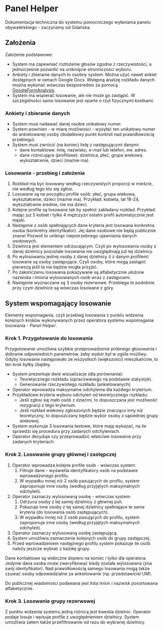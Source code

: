 Panel Helper
============

Dokumentacja techniczna do systemu pomocniczego wyłaniania panelu obywatelskiego - zaczynamy od Gdańska.

Założenia
---------

Założenie podstawowe:

* System ma zapewniać rozłożenie głosów zgodne z rzeczywistości, a jednocześnie pozwolić na uniknięcie stronniczości wyboru.
* Ankiety i zbieranie danych to osobny system. Można użyć nawet ankiet dostępnych w ramach Google Docs. Wstępną analizę rozkładu danych można wykonać wówczas bezpośrednio za pomocą [GoogleFormAnalysis](https://github.com/Eccenux/GoogleFormAnalysis).
* System ma wspierać losowanie, ale nie może go zastąpić. W szczególności samo losowanie jest oparte o rzut fizycznymi kostkami.

### Ankiety i zbieranie danych ###

* System musi nadawać danej osobie unikatowy numer.
* System powinien - w miarę możliwości - wysyłać ten unikatowy numer do ankietowanej osoby (dodatkowy punkt kontroli nad prawidłowością przebiegu).
* System musi zwrócić (na koniec) listę z następującymi danymi:
	* dane kontaktowe: imię, nazwisko, e-mail lub telefon, ew. adres.
	* dane różnicujące (profilowe): dzielnica, płeć, grupa wiekowa, wykształcenie, dzieci (ma/nie ma).

### Losowanie - przebieg i założenia ###

1. Rozkład ma być losowany według rzeczywistych proporcji w mieście, nie według tego kto się zgłosi.
2. Losowane są na początku profile osób: płeć, grupa wiekowa, wykształcenie, dzieci (ma/nie ma). Przykład: kobieta, lat 18-24, wykształcenie średnie, nie ma dzieci.
3. Kolejne profile są losowane tak by spełnić zakładany rozkład. Przykład: mając już 5 kobiet i tylko 4 mężczyzn ostatni profil automatycznie jest męski.
4. Następnie z osób spełniających dane kryteria jest losowana konkretna osoba (konkretny identyfikator). Jej dane osobowe nie będą publicznie znane! Pozwoli to uniknąć niepotrzebnego ujawniania danych osobowych.
5. Dzielnica jest elementem odrzucającym. Czyli po wylosowaniu osoby z danej dzielnicy pozostałe losowania nie uwzględniają już tej dzielnicy.
6. Po wylosowaniu jednej osoby z danej dzielnicy (i z danym profilem) losowane są osoby zastępujące. Czyli osoby, które mogą zastąpić pierwszą jeśli ta nie będzie mogła przyjść.
7. Po zakończeniu losowania pokazywane są alfabetycznie ułożone nazwiska i imiona wylosowanych osób wraz z zastępcami.
8. Następnie wyznaczane są 3 osoby rezerwowe. Przebiega to podobnie przy czym dzielnice są wówczas losowane z góry.

System wspomagający losowanie
-----------------------------

Elementy wspomagania, czyli przebieg losowania z punktu widzenia kolejnych kroków wykonywanych przez operatora systemu wspomagania losowania - *Panel Helper*.

### Krok 1. Przygotowanie do losowania ###

Przygotowanie umożliwia szybkie przeprowadzenie próbnego głosowania i dobranie odpowiednich parametrów, żeby wybór był w ogóle możliwy. Gdyby losowanie następowało ze wszystkich (większości) mieszkańców, to ten krok byłby zbędny.

* System prezentuje dwie wizualizacje (dla porównania):
	* Teoretycznego rozkładu (opracowanego na podstawie statystyk).
	* Generowanie rzeczywistego rozkładu (ankietowanych).
* Operator wprowadza maksymalne odchylenia dla każdego kryterium.
* Przykładowe kryteria wyboru odchyleń od teoretycznego rozkładu:
	* Jeśli zgłosi się mało osób z dziećmi, to dopuszczana jest możliwość rezygnacji z tego kryterium.
	* Jeśli rozkład wiekowy zgłoszonych będzie znacząco inny niż teoretyczny, to dopuszczany będzie wybór osoby z sąsiedniej grupy wiekowej.
* System wykonuje 3 losowania testowe, które mają wykazać, na ile sprawdzi się procedura przy zadanych odchyleniach.
* Operator decyduje czy przeprowadzić właściwe losowanie przy zadanych kryteriach.

### Krok 2. Losowanie grupy głównej i zastępczej ###

1. Operator wprowadza kolejne profile osób - wówczas system:
	1. Filtruje dane - wyświetla identyfikatory osób na podstawie wprowadzonego profilu.
	2. W wypadku mniej niż 2 osób pasujących do profilu, system zaproponuje inne osoby (według przyjętych maksymalnych odchyleń).
3. Operator zaznaczy wylosowaną osobę - wówczas system:
	1. Odrzuca osoby z tej samej dzielnicy z głównej puli.
	2. Pokazuje inne osoby z tej samej dzielnicy spełniające te same kryteria (do losowania osób zastępujących).
	3. W wypadku mniej niż 2 osób pasujących do profilu, system zaproponuje inne osoby (według przyjętych maksymalnych odchyleń).
4. Operator zaznaczy wylosowaną osobę zastępującą.
5. System umożliwia zaznaczenie kolejnych osób do grupy zastępczej.
6. Przed wprowadzeniem następnego profilu system pokazuje ile osób należy jeszcze wybrać z każdej grupy.

Dane kontaktowe są widoczne dopiero na koniec i tylko dla operatora. Jedynie dana osoba może zweryfikować kiedy została wylosowana (zna swój identyfikator). Nad prawidłowością samego losowania mogą także czuwać osoby odpowiedzialne za ankietowanie (np. przedstawiciel UM).

Do publicznej wiadomości podawana jest lista imion i nazwisk posortowana alfabetycznie.

### Krok 3. Losowanie grupy rezerwowej ###

Z punktu widzenia systemu jedną różnicą jest kwestia dzielnic. Operator podaje losuje i wpisuje profile z uwzględnieniem dzielnicy. System umożliwia zatem także przefiltrowanie od razu do wybranej dzielnicy. 
